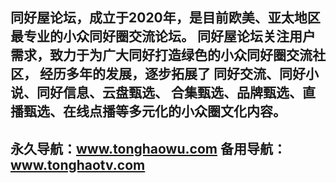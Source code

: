    同好屋论坛，成立于2020年，是目前欧美、亚太地区最专业的小众同好圈交流论坛。
   同好屋论坛关注用户需求，致力于为广大同好打造绿色的小众同好圈交流社区，
   经历多年的发展，逐步拓展了
   同好交流、同好小说、同好信息、云盘甄选、
   合集甄选、品牌甄选、直播甄选、在线点播等多元化的小众圈文化内容。
   ------------------------------------
   永久导航：www.tonghaowu.com 
   备用导航：www.tonghaotv.com 
   ------------------------------------

